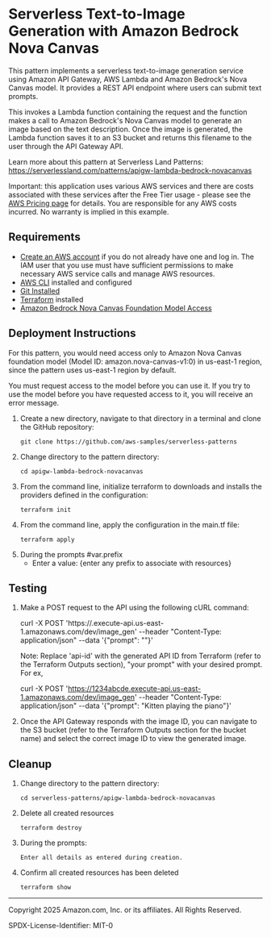 # Serverless Text-to-Image Generation with Amazon Bedrock Nova Canvas

This pattern implements a serverless text-to-image generation service using Amazon API Gateway, AWS Lambda and Amazon Bedrock's Nova Canvas model. It provides a REST API endpoint where users can submit text prompts. 

This invokes a Lambda function containing the request and the function makes a call to Amazon Bedrock's Nova Canvas model to generate an image based on the text description. Once the image is generated, the Lambda function saves it to an S3 bucket and returns this filename to the user through the API Gateway API.

Learn more about this pattern at Serverless Land Patterns: https://serverlessland.com/patterns/apigw-lambda-bedrock-novacanvas

Important: this application uses various AWS services and there are costs associated with these services after the Free Tier usage - please see the [AWS Pricing page](https://aws.amazon.com/pricing/) for details. You are responsible for any AWS costs incurred. No warranty is implied in this example.

## Requirements

* [Create an AWS account](https://portal.aws.amazon.com/gp/aws/developer/registration/index.html) if you do not already have one and log in. The IAM user that you use must have sufficient permissions to make necessary AWS service calls and manage AWS resources.
* [AWS CLI](https://docs.aws.amazon.com/cli/latest/userguide/install-cliv2.html) installed and configured
* [Git Installed](https://git-scm.com/book/en/v2/Getting-Started-Installing-Git)
* [Terraform](https://learn.hashicorp.cxom/tutorials/terraform/install-cli?in=terraform/aws-get-started) installed
* [Amazon Bedrock Nova Canvas Foundation Model Access](https://docs.aws.amazon.com/bedrock/latest/userguide/model-access.html#add-model-access)

## Deployment Instructions

For this pattern, you would need access only to Amazon Nova Canvas foundation model (Model ID: amazon.nova-canvas-v1:0) in us-east-1 region, since the pattern uses us-east-1 region by default.

You must request access to the model before you can use it. If you try to use the model before you have requested access to it, you will receive an error message.

1. Create a new directory, navigate to that directory in a terminal and clone the GitHub repository:
    ``` 
    git clone https://github.com/aws-samples/serverless-patterns
    ```
1. Change directory to the pattern directory:
    ```
    cd apigw-lambda-bedrock-novacanvas
    ```
1. From the command line, initialize terraform to downloads and installs the providers defined in the configuration:
    ```
    terraform init
    ```
1. From the command line, apply the configuration in the main.tf file:
    ```
    terraform apply
    ```
1. During the prompts
    #var.prefix
    - Enter a value: {enter any prefix to associate with resources}

## Testing

1. Make a POST request to the API using the following cURL command:

    curl -X POST 'https://<api-id>.execute-api.us-east-1.amazonaws.com/dev/image_gen' --header "Content-Type: application/json" --data '{"prompt": "<your prompt>"}'

    Note: Replace 'api-id' with the generated API ID from Terraform (refer to the Terraform Outputs section), "your prompt" with your desired prompt. For ex,

    curl -X POST 'https://1234abcde.execute-api.us-east-1.amazonaws.com/dev/image_gen' --header "Content-Type: application/json" --data '{"prompt": "Kitten playing the piano"}'

1. Once the API Gateway responds with the image ID, you can navigate to the S3 bucket (refer to the Terraform Outputs section for the bucket name) and select the correct image ID to view the generated image.

## Cleanup

1. Change directory to the pattern directory:
    ```
    cd serverless-patterns/apigw-lambda-bedrock-novacanvas
    ```

1. Delete all created resources
    ```
    terraform destroy
    ```
    
1. During the prompts:
    ```
    Enter all details as entered during creation.
    ```

1. Confirm all created resources has been deleted
    ```
    terraform show
    ```
----
Copyright 2025 Amazon.com, Inc. or its affiliates. All Rights Reserved.

SPDX-License-Identifier: MIT-0